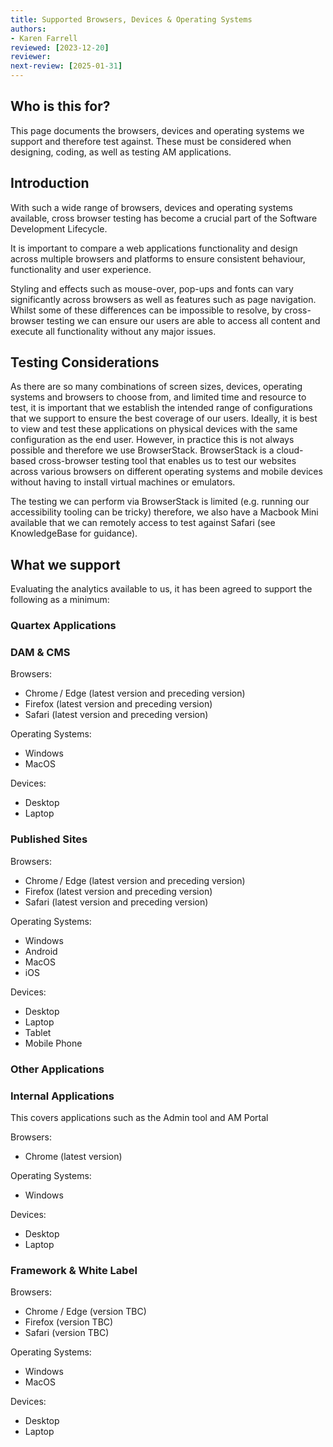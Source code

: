 ```yaml
---
title: Supported Browsers, Devices & Operating Systems
authors: 
- Karen Farrell
reviewed: [2023-12-20]
reviewer:
next-review: [2025-01-31]
---
```



## Who is this for?

This page documents the browsers, devices and operating systems we support and therefore test against.  These must be considered when designing, coding, as well as testing AM applications.

## Introduction

With such a wide range of browsers, devices and operating systems available, cross browser testing has become a crucial part of the Software Development Lifecycle.

It is important to compare a web applications functionality and design across multiple browsers and platforms to ensure consistent behaviour, functionality and user experience.

Styling and effects such as mouse-over, pop-ups and fonts can vary significantly across browsers as well as features such as page navigation.  Whilst some of these differences can be impossible to resolve, by cross-browser testing we can ensure our users are able to access all content and execute all functionality without any major issues.

## Testing Considerations

As there are so many combinations of screen sizes, devices, operating systems and browsers to choose from, and limited time and resource to test, it is important that we establish the intended range of configurations that we support to ensure the best coverage of our users.
Ideally, it is best to view and test these applications on physical devices with the same configuration as the end user.  However, in practice this is not always possible and therefore we use BrowserStack.  BrowserStack is a cloud-based cross-browser testing tool that enables us to test our websites across various browsers on different operating systems and mobile devices without having to install virtual machines or emulators.

The testing we can perform via BrowserStack is limited (e.g. running our accessibility tooling can be tricky) therefore, we also have a Macbook Mini available that we can remotely access to test against Safari (see KnowledgeBase for guidance).

## What we support

Evaluating the analytics available to us, it has been agreed to support the following as a minimum:

### Quartex Applications

### DAM & CMS

Browsers:

* Chrome / Edge (latest version and preceding version)
* Firefox (latest version and preceding version)
* Safari (latest version and preceding version)

Operating Systems:

* Windows
* MacOS

Devices:

* Desktop
* Laptop

### Published Sites

Browsers:

* Chrome / Edge (latest version and preceding version)
* Firefox (latest version and preceding version)
* Safari (latest version and preceding version)

Operating Systems:

* Windows
* Android
* MacOS
* iOS
 

Devices:

* Desktop
* Laptop
* Tablet
* Mobile Phone

### Other Applications

### Internal Applications

This covers applications such as the Admin tool and AM Portal

Browsers:

* Chrome (latest version)

Operating Systems:

* Windows

Devices:

* Desktop
* Laptop

### Framework & White Label

Browsers:

* Chrome / Edge (version TBC)
* Firefox (version TBC)
* Safari (version TBC)

Operating Systems:

* Windows
* MacOS

Devices:

* Desktop
* Laptop
